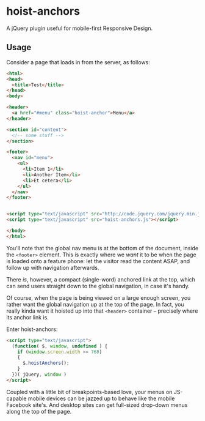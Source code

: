 # hoist-anchors

A jQuery plugin useful for mobile-first Responsive Design.


## Usage

Consider a page that loads in from the server, as follows:

```html
<html>
<head>
  <title>Test</title>
</head>
<body>

<header>
  <a href="#menu" class="hoist-anchor">Menu</a>
</header>

<section id="content">
  <!-- some stuff -->
</section>

<footer>
  <nav id="menu">
    <ul>
      <li>Item 1</li>
      <li>Another Item</li>
      <li>Et cetera</li>
    </ul>
  </nav>
</footer>


<script type="text/javascript" src="http://code.jquery.com/jquery.min.js"></script>
<script type="text/javascript" src="hoist-anchors.js"></script>

</body>
</html>
```

You'll note that the global nav menu is at the bottom of the document, inside the `<footer>` element.  This is exactly where we _want_ it to be when the page is loaded onto a feature phone: let the visitor read the content ASAP, and follow up with navigation afterwards.

There _is_, however, a compact (single-word) anchored link at the top, which can send users straight down to the global navigation, in case it's handy.

Of course, when the page is being viewed on a large enough screen, you rather want the global navigation up at the top of the page.  In fact, you really kinda want it hoisted up into that `<header>` container – precisely where its anchor link is.

Enter hoist-anchors:

```html
<script type="text/javascript">
  (function( $, window, undefined ) {
    if (window.screen.width >= 768)
    {
      $.hoistAnchors();
    }
  })( jQuery, window )
</script>
```

Coupled with a little bit of breakpoints-based love, your menus on JS-capable mobile devices can be jazzed up to behave like the mobile Facebook site's.  And desktop sites can get full-sized drop-down menus along the top of the page.
